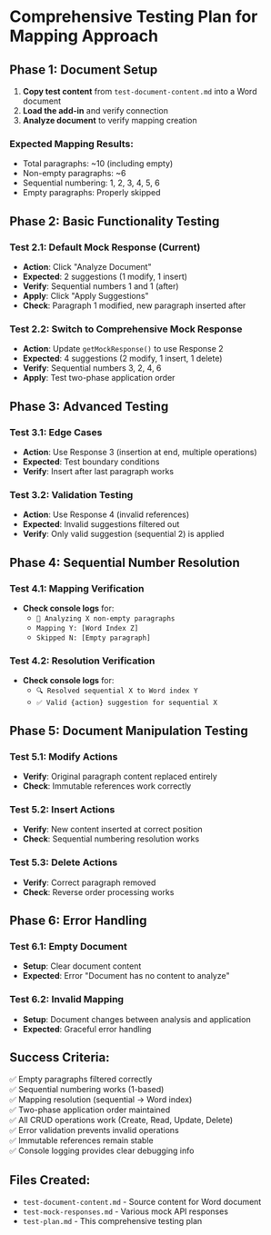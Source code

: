 # Comprehensive Testing Plan for Mapping Approach

## Phase 1: Document Setup
1. **Copy test content** from `test-document-content.md` into a Word document
2. **Load the add-in** and verify connection
3. **Analyze document** to verify mapping creation

### Expected Mapping Results:
- Total paragraphs: ~10 (including empty)
- Non-empty paragraphs: ~6
- Sequential numbering: 1, 2, 3, 4, 5, 6
- Empty paragraphs: Properly skipped

## Phase 2: Basic Functionality Testing
### Test 2.1: Default Mock Response (Current)
- **Action**: Click "Analyze Document"
- **Expected**: 2 suggestions (1 modify, 1 insert)
- **Verify**: Sequential numbers 1 and 1 (after)
- **Apply**: Click "Apply Suggestions"
- **Check**: Paragraph 1 modified, new paragraph inserted after

### Test 2.2: Switch to Comprehensive Mock Response
- **Action**: Update `getMockResponse()` to use Response 2
- **Expected**: 4 suggestions (2 modify, 1 insert, 1 delete)
- **Verify**: Sequential numbers 3, 2, 4, 6
- **Apply**: Test two-phase application order

## Phase 3: Advanced Testing
### Test 3.1: Edge Cases
- **Action**: Use Response 3 (insertion at end, multiple operations)
- **Expected**: Test boundary conditions
- **Verify**: Insert after last paragraph works

### Test 3.2: Validation Testing
- **Action**: Use Response 4 (invalid references)
- **Expected**: Invalid suggestions filtered out
- **Verify**: Only valid suggestion (sequential 2) is applied

## Phase 4: Sequential Number Resolution
### Test 4.1: Mapping Verification
- **Check console logs** for:
  - `🎯 Analyzing X non-empty paragraphs`
  - `Mapping Y: [Word Index Z]`
  - `Skipped N: [Empty paragraph]`

### Test 4.2: Resolution Verification
- **Check console logs** for:
  - `🔍 Resolved sequential X to Word index Y`
  - `✅ Valid {action} suggestion for sequential X`

## Phase 5: Document Manipulation Testing
### Test 5.1: Modify Actions
- **Verify**: Original paragraph content replaced entirely
- **Check**: Immutable references work correctly

### Test 5.2: Insert Actions  
- **Verify**: New content inserted at correct position
- **Check**: Sequential numbering resolution works

### Test 5.3: Delete Actions
- **Verify**: Correct paragraph removed
- **Check**: Reverse order processing works

## Phase 6: Error Handling
### Test 6.1: Empty Document
- **Setup**: Clear document content
- **Expected**: Error "Document has no content to analyze"

### Test 6.2: Invalid Mapping
- **Setup**: Document changes between analysis and application
- **Expected**: Graceful error handling

## Success Criteria:
✅ Empty paragraphs filtered correctly  
✅ Sequential numbering works (1-based)  
✅ Mapping resolution (sequential → Word index)  
✅ Two-phase application order maintained  
✅ All CRUD operations work (Create, Read, Update, Delete)  
✅ Error validation prevents invalid operations  
✅ Immutable references remain stable  
✅ Console logging provides clear debugging info  

## Files Created:
- `test-document-content.md` - Source content for Word document
- `test-mock-responses.md` - Various mock API responses
- `test-plan.md` - This comprehensive testing plan
